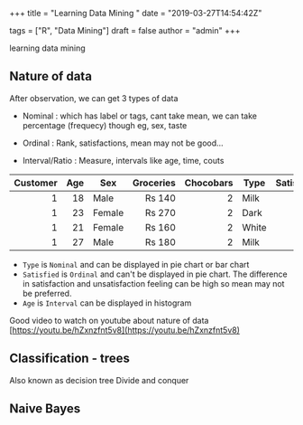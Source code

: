 +++
title = "Learning Data Mining "
date = "2019-03-27T14:54:42Z"

tags = ["R", "Data Mining"]
draft = false
author = "admin"
+++

learning data mining

## Nature of data

After observation, we can get 3 types of data

- Nominal :
  which has label or tags, cant take mean, we can take percentage (frequecy) though
  eg, sex, taste

- Ordinal :
  Rank, satisfactions, mean may not be good...

- Interval/Ratio :
  Measure, intervals like age, time, couts

| Customer |  Age | Sex    | Groceries | Chocobars | Type  | Satisfied | Bulk |
| -------: | ---: | ------ | --------: | --------: | ----- | --------: | ---: |
|        1 |   18 | Male   |    Rs 140 |         2 | Milk  |         1 |    2 |
|        1 |   23 | Female |    Rs 270 |         2 | Dark  |         3 |    3 |
|        1 |   21 | Female |    Rs 160 |         2 | White |         2 |    4 |
|        1 |   27 | Male   |    Rs 180 |         2 | Milk  |         1 |    2 |

- `Type` is `Nominal` and can be displayed in pie chart or bar chart
- `Satisfied` is `Ordinal` and can't be displayed in pie chart. The difference in satisfaction and unsatisfaction feeling can be high so mean may not be preferred.
- `Age` is `Interval` can be displayed in histogram
  
Good video to watch on youtube about nature of data [https://youtu.be/hZxnzfnt5v8](https://youtu.be/hZxnzfnt5v8) 


## Classification - trees
Also known as decision tree 
Divide and conquer 

## Naive Bayes